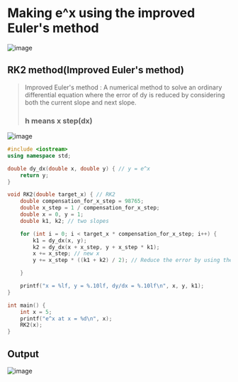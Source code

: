 # Making e^x using the improved Euler's method
![image](https://user-images.githubusercontent.com/67142421/150201715-d2add600-ac30-4f92-bf3c-007255ea6b3c.png)

## RK2 method(Improved Euler's method)
>Improved Euler's method : A numerical method to solve an ordinary differential equation where the error of dy is reduced by considering both the current slope and next slope.<br>
>### h means x step(dx)
![image](https://user-images.githubusercontent.com/67142421/150201532-c7a4f44a-4cbc-4861-af31-9ecb29f13ca8.png)

~~~c++
#include <iostream>
using namespace std;

double dy_dx(double x, double y) { // y = e^x
    return y;
}

void RK2(double target_x) { // RK2
    double compensation_for_x_step = 98765;
    double x_step = 1 / compensation_for_x_step;
    double x = 0, y = 1;
    double k1, k2; // two slopes

    for (int i = 0; i < target_x * compensation_for_x_step; i++) {
        k1 = dy_dx(x, y);
        k2 = dy_dx(x + x_step, y + x_step * k1);
        x += x_step; // new x
        y += x_step * ((k1 + k2) / 2); // Reduce the error by using the average of the current slope and next slope.

    }

    printf("x = %lf, y = %.10lf, dy/dx = %.10lf\n", x, y, k1);
}

int main() {
    int x = 5;
    printf("e^x at x = %d\n", x);
    RK2(x);
}
~~~
## Output
![image](https://user-images.githubusercontent.com/67142421/150208208-a07f6bd3-11a5-4a36-b822-c5bfa79b10f5.png)
